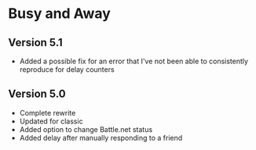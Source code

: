# Busy and Away
## Version 5.1
- Added a possible fix for an error that I've not been able to consistently reproduce for delay counters

## Version 5.0
- Complete rewrite
- Updated for classic
- Added option to change Battle.net status
- Added delay after manually responding to a friend